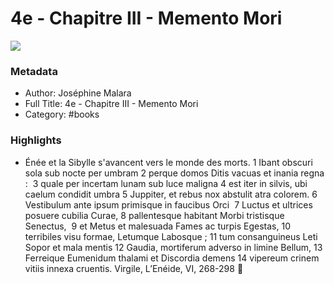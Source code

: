 # 4e - Chapitre III - Memento Mori

![](https://is3-ssl.mzstatic.com/image/thumb/Publication49/v4/b9/c2/c0/b9c2c060-f67d-6292-e49b-b2607b79cdc6/4EME__Chapitre_3__Memento_mori.jpg/1536x2008bb.jpeg)

### Metadata

- Author: Joséphine Malara
- Full Title: 4e - Chapitre III - Memento Mori
- Category: #books

### Highlights

- Énée et la Sibylle s'avancent vers le monde des morts.
  1 Ibant obscuri sola sub nocte per umbram​ 2 perque domos Ditis vacuas et inania regna : ​ 3 quale per incertam lunam sub luce maligna​ 4 est iter in silvis, ubi caelum condidit umbra​ 5 Juppiter, et rebus nox abstulit atra colorem.​ 6 Vestibulum ante ipsum primisque in faucibus Orci ​ 7 Luctus et ultrices posuere cubilia Curae,​ 8 pallentesque habitant Morbi tristisque Senectus, ​ 9 et Metus et malesuada Fames ac turpis Egestas,​ 10 terribiles visu formae, Letumque Labosque ;​ 11 tum consanguineus Leti Sopor et mala mentis​ 12 Gaudia, mortiferum adverso in limine Bellum,​ 13 Ferreique Eumenidum thalami et Discordia demens​ 14 vipereum crinem vitiis innexa cruentis.
  Virgile, L’Enéide, VI, 268-298 
  
